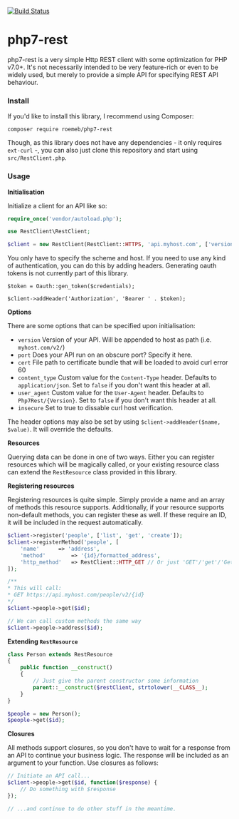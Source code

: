 [![Build Status](https://travis-ci.org/Roemerb/php7-rest.svg?branch=master)](https://travis-ci.org/Roemerb/php7-rest)

# php7-rest

php7-rest is a very simple Http REST client with some optimization for PHP v7.0+. It's not necessarily intended to be very feature-rich or even to be widely used, but merely to provide a simple API for specifying REST API behaviour. 


### Install

If you'd like to install this library, I recommend using Composer:

```shell
composer require roemeb/php7-rest
```

Though, as this library does not have any dependencies - it only requires `ext-curl` -, you can also just clone this repository and start using `src/RestClient.php`.

### Usage

**Initialisation**

Initialize a client for an API like so:

```php
require_once('vendor/autoload.php');

use RestClient\RestClient;

$client = new RestClient(RestClient::HTTPS, 'api.myhost.com', ['version' => 2]);
```

You only have to specify the scheme and host. If you need to use any kind of authentication, you can do this by adding headers. Generating oauth tokens is not currently part of this library.

```shell
$token = Oauth::gen_token($credentials);

$client->addHeader('Authorization', 'Bearer ' . $token);
```

**Options**

There are some options that can be specified upon initialisation:

- `version` Version of your API. Will be appended to host as path (i.e. `myhost.com/v2/`)
- `port` Does your API run on an obscure port? Specify it here.
- `cert` File path to certificate bundle that will be loaded to avoid curl error 60
- `content_type` Custom value for the `Content-Type` header. Defaults to `application/json`. Set to `false` if you don't want this header at all.
- `user_agent` Custom value for the `User-Agent` header. Defaults to `Php7Rest/{Version}`. Set to `false` if you don't want this header at all.
- `insecure` Set to true to dissable curl host verification.

The header options may also be set by using `$client->addHeader($name, $value)`. It will override the defaults.

**Resources**

Querying data can be done in one of two ways. Either you can register resources which will be magically called, or your existing resource class can extend the `RestResource` class provided in this library.

**Registering resources**

Registering resources is quite simple. Simply provide a name and an array of methods this resource supports. Additionally, if your resource supports non-default methods, you can register these as well. If these require an ID, it will be included in the request automatically.

```php
$client->register('people', ['list', 'get', 'create']);
$client->registerMethod('people', [
	'name' 		=> 'address',
	'method' 		=> '{id}/formatted_address',
	'http_method'	=> RestClient::HTTP_GET // Or just 'GET'/'get'/'Get'
]);

/**
* This will call:
* GET https://api.myhost.com/people/v2/{id}
*/
$client->people->get($id);

// We can call custom methods the same way
$client->people->address($id);
```

**Extending `RestResource`**

```php
class Person extends RestResource
{
	public function __construct()
	{
		// Just give the parent constructor some information
		parent::__construct($restClient, strtolower(__CLASS__);
	}
}

$people = new Person();
$people->get($id);
```

**Closures**

All methods support closures, so you don't have to wait for a response from an API to continue your business logic. The response will be included as an argument to your function. Use closures as follows:

```php
// Initiate an API call...
$client->people->get($id, function($response) {
	// Do something with $response
});

// ...and continue to do other stuff in the meantime.
```

